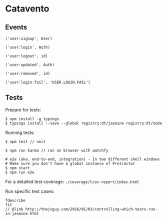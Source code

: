 # Catavento

## Events

`('user:signup', User)`

`('user:login', Auth)`
    
`('user:logout', id)`

`('user:updated', Auth)`

`('user:removed', id)`

`('user:login:fail', 'USER.LOGIN.FAIL')`


## Tests

Prepare for tests:

    $ npm install -g typings    
    $ typings install --save --global registry:dt/jasmine registry:dt/node
    
Running tests:

    $ npm test // unit
    
    $ npm run karma // run on browser with watchfy
    
    # e2e (aka. end-to-end, integration) - In two different shell windows
    # Make sure you don't have a global instance of Protractor
    $ npm start 
    $ npm run e2e
    
For a detailed test coverage: `./coverage/lcov-report/index.html`

Run specific test cases:

    fdescribe
    fit
    // @link http://thejsguy.com/2016/01/03/controlling-which-tests-run-in-jasmine.html
